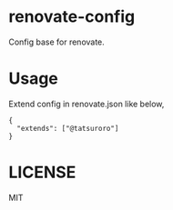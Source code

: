 # renovate-config
Config base for renovate.

# Usage
Extend config in renovate.json like below,

```
{
  "extends": ["@tatsuroro"]
}
```

# LICENSE
MIT
